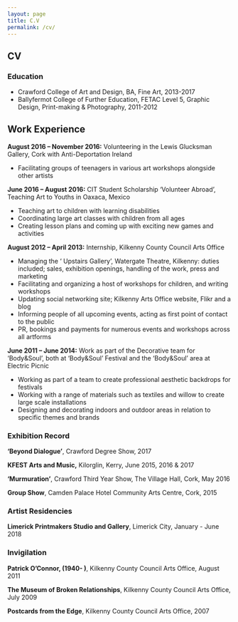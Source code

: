 ```yaml
---
layout: page
title: C.V
permalink: /cv/
---
```


## CV
### Education
* Crawford College of Art and Design, BA, Fine Art, 2013-2017
* Ballyfermot College of Further Education, FETAC Level 5, Graphic Design, Print-making & Photography, 2011-2012

## Work Experience

**August 2016 – November 2016:** Volunteering in the Lewis Glucksman Gallery, Cork with Anti-Deportation Ireland
* Facilitating groups of teenagers in various art workshops alongside other artists

**June 2016 – August 2016:** CIT Student Scholarship ‘Volunteer Abroad’, Teaching Art to Youths in Oaxaca, Mexico
* Teaching art to children with learning disabilities
* Coordinating large art classes with children from all ages
* Creating lesson plans and coming up with exciting new games and activities

**August 2012 – April 2013:** Internship, Kilkenny County Council Arts Office
* Managing the ‘ Upstairs Gallery’, Watergate Theatre, Kilkenny: duties included; sales, exhibition openings, handling of the work, press and marketing
* Facilitating and organizing a host of workshops for children, and writing workshops
* Updating social networking site; Kilkenny Arts Office website, Flikr and a blog
* Informing people of all upcoming events, acting as first point of contact to the public
* PR, bookings and payments for numerous events and workshops across all artforms

**June 2011 – June 2014:** Work as part of the Decorative team for ‘Body&Soul’, both at ‘Body&Soul’ Festival and the ‘Body&Soul’ area at Electric Picnic
* Working as part of a team to create professional aesthetic backdrops for festivals
* Working with a range of materials such as textiles and willow to create large scale installations
* Designing and decorating indoors and outdoor areas in relation to specific themes and brands

### Exhibition Record

**‘Beyond Dialogue’**, Crawford Degree Show, 2017

**KFEST Arts and Music,** Kilorglin, Kerry, June 2015, 2016 & 2017

**‘Murmuration’**, Crawford Third Year Show, The Village Hall, Cork, May 2016

**Group Show**, Camden Palace Hotel Community Arts Centre, Cork, 2015

### Artist Residencies 

**Limerick Printmakers Studio and Gallery**, Limerick City, January - June 2018

### Invigilation

**Patrick O’Connor, (1940- )**, Kilkenny County Council Arts Office, August 2011

**The Museum of Broken Relationships**, Kilkenny County Council Arts Office, July 2009

**Postcards from the Edge**, Kilkenny County Council Arts Office, 2007
